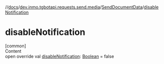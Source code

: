 //[docs](../../../index.md)/[dev.inmo.tgbotapi.requests.send.media](../index.md)/[SendDocumentData](index.md)/[disableNotification](disable-notification.md)



# disableNotification  
[common]  
Content  
open override val [disableNotification](disable-notification.md): [Boolean](https://kotlinlang.org/api/latest/jvm/stdlib/kotlin/-boolean/index.html) = false  



